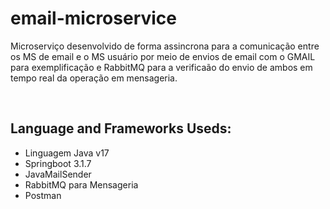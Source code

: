 # email-microservice
Microserviço desenvolvido de forma assincrona para a comunicação entre os MS de email e o MS usuário por meio de envios de email com o GMAIL para exemplificação e RabbitMQ para a verificaão do envio de ambos em tempo real da operação em mensageria.

&nbsp;
## Language and Frameworks Useds:
- Linguagem Java v17
- Springboot 3.1.7
- JavaMailSender
- RabbitMQ para Mensageria
- Postman 
